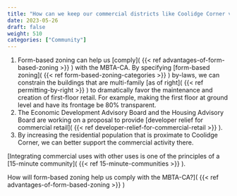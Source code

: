 ```yaml
---
title: "How can we keep our commercial districts like Coolidge Corner viable and still be compliant with the MBTA-CA?"
date: 2023-05-26
draft: false
weight: 510
categories: ["Community"]
---
```

1. Form-based zoning can help us [comply]( {{< ref advantages-of-form-based-zoning >}} )  with the MBTA-CA. By specifying [form-based zoning]( {{< ref form-based-zoning-categories >}} )  by-laws, we can constrain the buildings that are multi-family [as of right]( {{< ref permitting-by-right >}} )  to dramatically favor the maintenance and creation of first-floor retail. For example, making the first floor at ground level and have its frontage be 80% transparent.
2. The Economic Development Advisory Board and the Housing Advisory Board are working on a proposal to provide [developer relief for commercial retail]( {{< ref developer-relief-for-commercial-retail >}} ).
3. By increasing the residential population that is proximate to Coolidge Corner, we can better support the commercial activity there.

[Integrating commercial uses with other uses is one of the principles of a [15-minute community]( {{< ref 15-minute-communities >}} ).

How will form-based zoning help us comply with the MBTA-CA?]( {{< ref advantages-of-form-based-zoning >}} ) 


